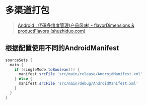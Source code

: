 # 多渠道打包

> [Android : 代码多维度管理(产品风味) - flavorDimensions & productFlavors (shuzhiduo.com)](https://www.shuzhiduo.com/A/nAJvvg03Jr/)



## 根据配置使用不同的AndroidManifest

```groovy
sourceSets {
  main {
    if (singleMode.toBoolean()) {
      manifest.srcFile 'src/main/release/AndroidManifest.xml'
    } else {
      manifest.srcFile 'src/main/debug/AndroidManifest.xml'
    }
  }
}
```

